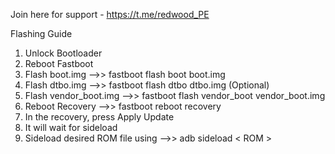 
Join here for support  -  https://t.me/redwood_PE


Flashing Guide



  1. Unlock Bootloader
  2. Reboot Fastboot
  3. Flash boot.img   -->>   fastboot flash boot boot.img
  4. Flash dtbo.img   -->>   fastboot flash dtbo dtbo.img (Optional)
  5. Flash vendor_boot.img   -->>   fastboot flash vendor_boot vendor_boot.img
  6. Reboot Recovery   -->>   fastboot reboot recovery
  7. In the recovery, press Apply Update
  8. It will wait for sideload
  9. Sideload desired ROM file using   -->>   adb sideload < ROM >
